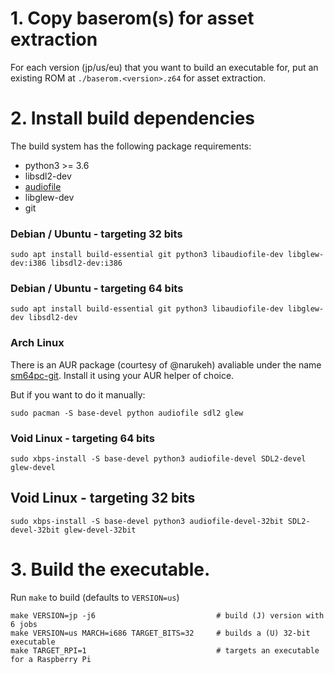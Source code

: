 # 1. Copy baserom(s) for asset extraction

For each version (jp/us/eu) that you want to build an executable for, put an existing ROM at
`./baserom.<version>.z64` for asset extraction.

# 2. Install build dependencies

The build system has the following package requirements:
  * python3 >= 3.6
  * libsdl2-dev
  * [audiofile](https://audiofile.68k.org/)
  * libglew-dev
  * git


### Debian / Ubuntu - targeting 32 bits
```
sudo apt install build-essential git python3 libaudiofile-dev libglew-dev:i386 libsdl2-dev:i386
```
### Debian / Ubuntu - targeting 64 bits
```
sudo apt install build-essential git python3 libaudiofile-dev libglew-dev libsdl2-dev
```
### Arch Linux
There is an AUR package (courtesy of @narukeh) avaliable under the name [sm64pc-git](https://aur.archlinux.org/packages/sm64pc-git/). Install it using your AUR helper of choice.

But if you want to do it manually:
```
sudo pacman -S base-devel python audiofile sdl2 glew
```

### Void Linux - targeting 64 bits
```
sudo xbps-install -S base-devel python3 audiofile-devel SDL2-devel glew-devel
```

## Void Linux - targeting 32 bits
```
sudo xbps-install -S base-devel python3 audiofile-devel-32bit SDL2-devel-32bit glew-devel-32bit
```

# 3. Build the executable.

Run `make` to build (defaults to `VERSION=us`)

```
make VERSION=jp -j6                           # build (J) version with 6 jobs
make VERSION=us MARCH=i686 TARGET_BITS=32     # builds a (U) 32-bit executable 
make TARGET_RPI=1                             # targets an executable for a Raspberry Pi
```
